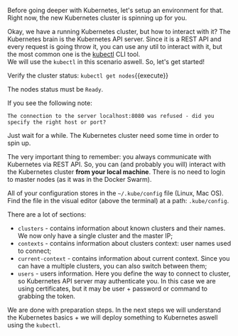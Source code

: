 Before going deeper with Kubernetes, let's setup an environment for that. Right now, the new Kubernetes cluster is spinning up for you.

Okay, we have a running Kubernetes cluster, but how to interact with it? The Kubernetes brain is the Kubernetes API server. Since it is a REST API and every request is going throw it, you can use any util to interact with it, but the most common one is the [kubectl](https://kubernetes.io/docs/reference/kubectl/overview) CLI tool.  
We will use the `kubectl` in this scenario aswell. So, let's get started!

Verify the cluster status: `kubectl get nodes`{{execute}}

The nodes status must be `Ready`.

If you see the following note:  
```
The connection to the server localhost:8080 was refused - did you specify the right host or port?
```

Just wait for a while. The Kubernetes cluster need some time in order to spin up.

The very important thing to remember: you always communicate with Kubernetes via REST API. So, you can (and probably you will) interact with the Kubernetes cluster **from your local machine**. There is no need to login to master nodes (as it was in the Docker Swarm).

All of your configuration stores in the `~/.kube/config` file (Linux, Mac OS). Find the file in the visual editor (above the terminal) at a path: `.kube/config`.

There are a lot of sections:  
- `clusters` - contains information about known clusters and their names. We now only have a single cluster and the master IP;
- `contexts` - contains information about clusters context: user names used to connect;
- `current-context` - contains information about current context. Since you can have a multiple clusters, you can also switch between them;
- `users` - users information. Here you define the way to connect to cluster, so Kubernetes API server may authenticate you. In this case we are using certificates, but it may be user + password or command to grabbing the token.

We are done with preparation steps. In the next steps we will understand the Kubernetes basics + we will deploy something to Kubernetes aswell using the `kubectl`.
